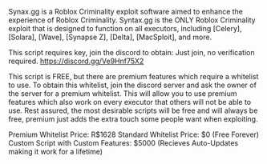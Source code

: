 Synax.gg is a Roblox Criminality exploit software aimed to enhance the experience of Roblox Criminality.
Syntax.gg is the ONLY Roblox Criminality exploit that is designed to function on all executors, including
[Celery], [Solara], [Wave], [Synapse Z], [Delta], [MacSploit], and more.

This script requires key, join the discord to obtain:      Just join, no verification required.
https://discord.gg/Ve9Hnf75X2

This script is FREE, but there are premium features which require a whitelist to use. To obtain this
whitelist, join the discord server and ask the owner of the server for a premium whitelist. This will
allow you to use premium features which also work on every executor that others will not be able to use.
Rest assured, the most desirable scripts will be free and will always be free, premium just adds the extra
touch some people want when exploiting. 

Premium Whitelist Price: R$1628
Standard Whitelist Price: $0 (Free Forever)
Custom Script with Custom Features: $5000 (Recieves Auto-Updates making it work for a lifetime)
